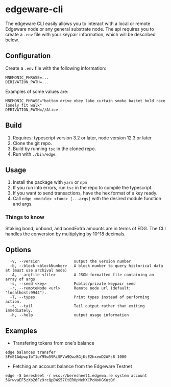 # edgeware-cli

The edgeware CLI easily allows you to interact with a local or remote Edgeware node or any general substrate node. The api requires you to create a `.env` file with your keypair information, which will be described below.

## Configuration
Create a `.env` file with the following information:
```
MNEMONIC_PHRASE=...
DERIVATION_PATH=...
```
Examples of some values are:
```
MNEMONIC_PHRASE="bottom drive obey lake curtain smoke basket hold race lonely fit walk"
DERIVATION_PATH=//Alice
```

## Build
1. Requires: typescript version 3.2 or later, node version 12.3 or later
2. Clone the git repo.
3. Build by running `tsc` in the cloned repo.
4. Run with `./bin/edge`.

## Usage
1. Install the package with `yarn` or `npm`
2. If you run into errors, run `tsc` in the repo to compile the typescript.
3. If you want to send transactions, have the hex format of a key ready.
4. Call `edge <module> <func> [...args]` with the desired module function and args.

### Things to know
Staking bond, unbond, and bondExtra amounts are in terms of EDG. The CLI handles the conversion by multiplying by 10^18 decimals.

## Options
```
  -V, --version               output the version number
  -b, --block <blockNumber>   A block number to query historical data at (must use archival node)
  -A, --argfile <file>        A JSON-formatted file containing an array of args
  -s, --seed <key>            Public/private keypair seed
  -r, --remoteNode <url>      Remote node url (default: "localhost:9944").
  -T, --types                 Print types instead of performing action.
  -t, --tail                  Tail output rather than exiting immediately.
  -h, --help                  output usage information
```

## Examples
- Transfering tokens from one's balance
```
edge balances transfer 5FmE1Adpwp1bT1oY95w59RiSPVu9QwzBGjKsE2hxemD2AFs8 1000
```

- Fetching an account balance from the Edgeware Testnet
```
edge -S beresheet -r wss://beresheet1.edgewa.re system account 5GrwvaEF5zXb26Fz9rcQpDWS57CtERHpNehXCPcNoHGKutQY
```
